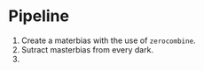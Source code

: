 # Pipeline

1. Create a materbias with the use of ```zerocombine```.
2. Sutract masterbias from every dark.
3. 